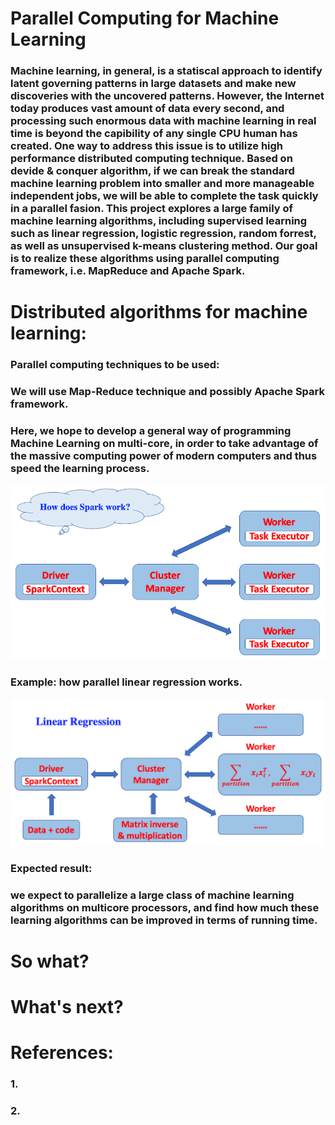 # Parallel Computing for Machine Learning
### Machine learning, in general, is a statiscal approach to identify latent governing patterns in large datasets and make new discoveries with the uncovered patterns. However, the Internet today produces vast amount of data every second, and processing such enormous data with machine learning in real time is beyond the capibility of any single CPU human has created. One way to address this issue is to utilize high performance distributed computing technique. Based on devide & conquer algorithm, if we can break the standard machine learning problem into smaller and more manageable independent jobs, we will be able to complete the task quickly in a parallel fasion. This project explores a large family of machine learning algorithms, including supervised learning such as linear regression, logistic regression, random forrest, as well as unsupervised k-means clustering method. Our goal is to realize these algorithms using parallel computing framework, i.e. MapReduce and Apache Spark.

# Distributed algorithms for machine learning:

### Parallel computing techniques to be used:
### We will use Map-Reduce technique and possibly Apache Spark framework.

### Here, we hope to develop a general way of programming Machine Learning on multi-core, in order to take advantage of the massive computing power of modern computers and thus speed the learning process.

<img src="./pics/figure_1.png" />

### Example: how parallel linear regression works.

<img src="./pics/figure_2.png" />

### Expected result:
### we expect to parallelize a large class of machine learning algorithms on multicore processors, and find how much these learning algorithms can be improved in terms of running time.

# So what?

# What's next?

# References:
### 1.
### 2.
